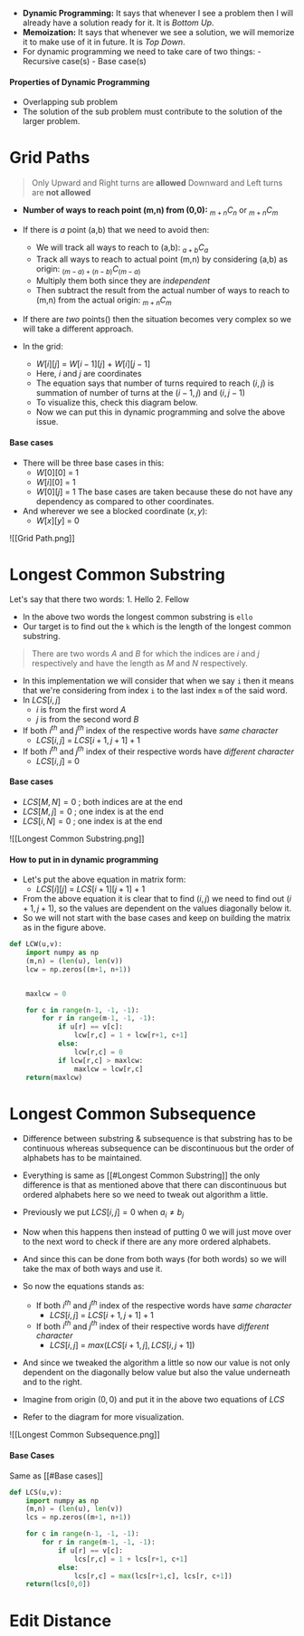 - **Dynamic Programming:** It says that whenever I see a problem then I will already have a solution ready for it. It is *Bottom Up*.
- **Memoization:** It says that whenever we see a solution, we will memorize it to make use of it in future. It is *Top Down*.
- For dynamic programming we need to take care of two things:
		- Recursive case(s)
		- Base case(s)

#### Properties of Dynamic Programming

- Overlapping sub problem
- The solution of the sub problem must contribute to the solution of the larger problem.

# Grid Paths

> Only Upward and Right turns are **allowed**
> Downward and Left turns are **not allowed**

- **Number of ways to reach point (m,n) from (0,0):** $_{m+n} C _n$ or $_{m+n} C _m$
- If there is *a* point (a,b) that we need to avoid then:
	- We will track all ways to reach to (a,b): $_{a+b} C_a$
	- Track all ways to reach to actual point (m,n) by considering (a,b) as origin: $_{(m-a)+(n-b)} C_{(m-a)}$ 
	- Multiply them both since they are *independent*
	- Then subtract the result from the actual number of ways to reach to (m,n) from the actual origin: $_{m+n}C_m$
- If there are *two* points() then the situation becomes very complex so we will take a different approach.

- In the grid:
	- $W[i][j]$ = $W[i-1][j]$ + $W[i][j-1]$
	- Here, $i$ and $j$ are coordinates
	- The equation says that number of turns required to reach $(i,j)$ is summation of number of turns at the $(i-1, j)$ and $(i, j-1)$
	- To visualize this, check this diagram below.
	- Now we can put this in dynamic programming and solve the above issue.

#### Base cases

- There will be three base cases in this:
	- $W[0][0]$ = 1
	- $W[i][0]$ = 1
	- $W[0][j]$ = 1
 The base cases are taken because these do not have any dependency as compared to other coordinates.
- And wherever we see a blocked coordinate $(x,y)$:
	- $W[x][y]$ = 0

![[Grid Path.png]]


# Longest Common Substring

Let's say that there two words:
	1. Hello
	2. Fellow

- In the above two words the longest common substring is `ello`
- Our target is to find out the `k` which is the length of the longest common substring.

> There are two words $A$ and $B$ for which the indices are $i$ and $j$ respectively and have the length as $M$ and $N$ respectively.

- In this implementation we will consider that when we say `i` then it means that we're considering from index `i` to the last index `m` of the said word.
- In $LCS[i,j]$
	- $i$ is from the first word $A$
	- $j$ is from the second word $B$
- If both $i^{th}$ and $j^{th}$ index of the respective words have *same character*
	- $LCS[i,j]$ = $LCS[i+1, j+1] + 1$
- If both $i^{th}$ and $j^{th}$ index of their respective words have *different character*
	- $LCS[i,j]$ = 0

#### Base cases

- $LCS[M,N] = 0$ ; both indices are at the end
- $LCS[M,j] = 0$ ; one index is at the end
- $LCS[i,N] = 0$ ; one index is at the end

![[Longest Common Substring.png]]

#### How to put in in dynamic programming

- Let's put the above equation in matrix form:
	- $LCS[i][j]$ = $LCS[i+1][j+1]$ + 1
- From the above equation it is clear that to find $(i,j)$ we need to find out $(i+1, j+1)$, so the values are dependent on the values diagonally below it.
- So we will not start with the base cases and keep on building the matrix as in the figure above.

```Python
def LCW(u,v):
	import numpy as np
	(m,n) = (len(u), len(v))
	lcw = np.zeros((m+1, n+1))


	maxlcw = 0 

	for c in range(n-1, -1, -1):
		for r in range(m-1, -1, -1):
			if u[r] == v[c]:
				lcw[r,c] = 1 + lcw[r+1, c+1]
			else:
				lcw[r,c] = 0
			if lcw[r,c] > maxlcw:
				maxlcw = lcw[r,c]
	return(maxlcw)
```


# Longest Common Subsequence

- Difference between substring & subsequence is that substring has to be continuous whereas subsequence can be discontinuous but the order of alphabets has to be maintained.

- Everything is same as [[#Longest Common Substring]] the only difference is that as mentioned above that there can discontinuous but ordered alphabets here so we need to tweak out algorithm a little.

- Previously we put $LCS[i,j] = 0$ when $a_i \ne b_j$ 
- Now when this happens then instead of putting $0$ we will just move over to the next word to check if there are any more ordered alphabets.
- And since this can be done from both ways (for both words) so we will take the max of both ways and use it.
-  So now the equations stands as:
	- If both $i^{th}$ and $j^{th}$ index of the respective words have *same character*
		- $LCS[i,j]$ = $LCS[i+1, j+1] + 1$
	- If both $i^{th}$ and $j^{th}$ index of their respective words have *different character*
		- $LCS[i,j]$ = $max(LCS[i+1, j], LCS[i,j+1])$

- And since we tweaked the algorithm a little so now our value is not only dependent on the diagonally below value but also the value underneath and to the right.
- Imagine from origin $(0,0)$ and put it in the above two equations of $LCS$
- Refer to the diagram for more visualization.


![[Longest Common Subsequence.png]]

#### Base Cases
Same as [[#Base cases]]

```Python
def LCS(u,v):
	import numpy as np
	(m,n) = (len(u), len(v))
	lcs = np.zeros((m+1, n+1))

	for c in range(n-1, -1, -1):
		for r in range(m-1, -1, -1):
			if u[r] == v[c]:
				lcs[r,c] = 1 + lcs[r+1, c+1]
			else:
				lcs[r,c] = max(lcs[r+1,c], lcs[r, c+1])
	return(lcs[0,0])
```


# Edit Distance

